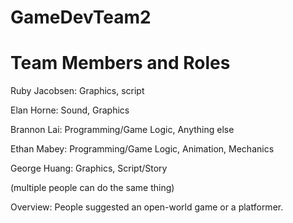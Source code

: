 # GameDevTeam2
# Team Members and Roles
Ruby Jacobsen: Graphics, script

Elan Horne: Sound, Graphics

Brannon Lai: Programming/Game Logic, Anything else

Ethan Mabey: Programming/Game Logic, Animation, Mechanics

George Huang: Graphics, Script/Story

(multiple people can do the same thing)

Overview: People suggested an open-world game or a platformer.
